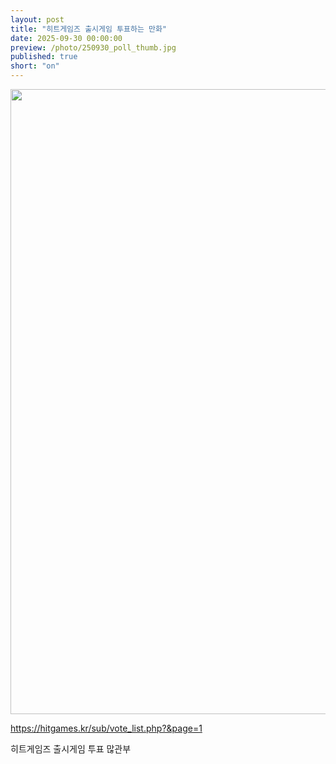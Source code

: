 ```yaml
---
layout: post
title: "히트게임즈 출시게임 투표하는 만화"
date: 2025-09-30 00:00:00
preview: /photo/250930_poll_thumb.jpg
published: true
short: "on"
---
```


<img src="/photo/250930_poll.jpg" width="1000">


https://hitgames.kr/sub/vote_list.php?&page=1

히트게임즈 출시게임 투표 많관부













